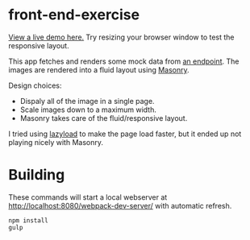 # front-end-exercise
[View a live demo here.](http://afader.github.io/front-end-exercise/) Try resizing your browser window to test the
responsive layout.

This app fetches and renders some mock data from [an endpoint](/app/js/config.js). The images are rendered into a fluid
layout using [Masonry](http://masonry.desandro.com/).

Design choices:
* Dispaly all of the image in a single page.
* Scale images down to a maximum width.
* Masonry takes care of the fluid/responsive layout.

I tried using [lazyload](http://www.appelsiini.net/projects/lazyload) to make the page load faster, but it ended up
not playing nicely with Masonry.

# Building
These commands will start a local webserver at [http://localhost:8080/webpack-dev-server/](http://localhost:8080/webpack-dev-server/) with automatic refresh.

    npm install
    gulp

